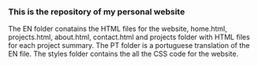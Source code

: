 ### This is the repository of my personal website

The EN folder conatains the HTML files for the website, home.html, projects.html, about.html, contact.html and projects folder with HTML files for each project summary.
The PT folder is a portuguese translation of the EN file.
The styles folder contains the all the CSS code for the website.

